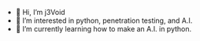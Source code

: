 - 👋 Hi, I’m j3Void
- 👀 I’m interested in python, penetration testing, and A.I.
- 🌱 I’m currently learning how to make an A.I. in python.

